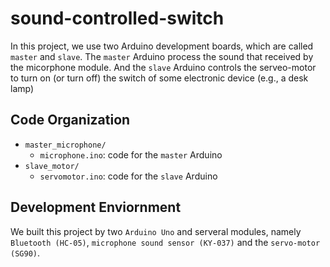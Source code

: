 # sound-controlled-switch

In this project, we use two Arduino development boards, which are called `master` and `slave`. 
The `master` Arduino process the sound that received by the micorphone module.
And the `slave` Arduino controls the serveo-motor to turn on (or turn off) the switch of some electronic device (e.g., a desk lamp)

## Code Organization
* `master_microphone/`
    * `microphone.ino`: code for the `master` Arduino
* `slave_motor/`
    * `servomotor.ino`: code for the `slave` Arduino

## Development Enviornment
We built this project by two `Arduino Uno` and serveral modules, namely `Bluetooth (HC-05)`, `microphone sound sensor (KY-037)` and the `servo-motor (SG90)`.

